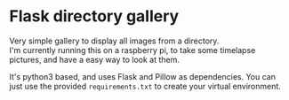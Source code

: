 # Flask directory gallery

Very simple gallery to display all images from a directory.  
I'm currently running this on a raspberry pi, to take some timelapse pictures, 
and have a easy way to look at them.

It's python3 based, and uses Flask and Pillow as dependencies. You can just 
use the provided `requirements.txt` to create your virtual environment.

